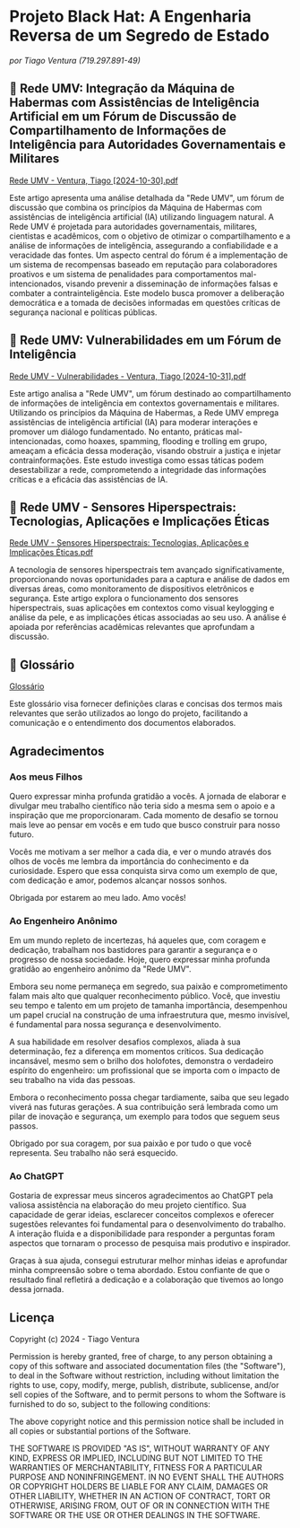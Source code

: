 # Projeto Black Hat: A Engenharia Reversa de um Segredo de Estado 

*por Tiago Ventura (719.297.891-49)*

## :pushpin: Rede UMV: Integração da Máquina de Habermas com Assistências de Inteligência Artificial em um Fórum de Discussão de Compartilhamento de Informações de Inteligência para Autoridades Governamentais e Militares

[Rede UMV - Ventura, Tiago [2024-10-30].pdf](https://github.com/tventuraz/RedeUMV/blob/main/Rede%20UMV%20-%20Ventura%2C%20Tiago%20%5B2024-10-30%5D.pdf)


Este artigo apresenta uma análise detalhada da "Rede UMV", um fórum de discussão que combina os princípios da Máquina de Habermas com assistências de inteligência artificial (IA) utilizando linguagem natural. A Rede UMV é projetada para autoridades governamentais, militares, cientistas e acadêmicos, com o objetivo de otimizar o compartilhamento e a análise de informações de inteligência, assegurando a confiabilidade e a veracidade das fontes. Um aspecto central do fórum é a implementação de um sistema de recompensas baseado em reputação para colaboradores proativos e um sistema de penalidades para comportamentos mal-intencionados, visando prevenir a disseminação de informações falsas e combater a contrainteligência. Este modelo busca promover a deliberação democrática e a tomada de decisões informadas em questões críticas de segurança nacional e políticas públicas.


## :pushpin: Rede UMV: Vulnerabilidades em um Fórum de Inteligência

[Rede UMV - Vulnerabilidades - Ventura, Tiago [2024-10-31].pdf](https://github.com/tventuraz/RedeUMV/blob/main/Rede%20UMV%20-%20Vulnerabilidades%20-%20Ventura%2C%20Tiago%20%5B2024-10-31%5D.pdf)

Este artigo analisa a "Rede UMV", um fórum destinado ao compartilhamento de informações de inteligência em contextos governamentais e militares. Utilizando os princípios da Máquina de Habermas, a Rede UMV emprega assistências de inteligência artificial (IA) para moderar interações e promover um diálogo fundamentado. No entanto, práticas mal-intencionadas, como hoaxes, spamming, flooding e trolling em grupo, ameaçam a eficácia dessa moderação, visando obstruir a justiça e injetar contrainformações. Este estudo investiga como essas táticas podem desestabilizar a rede, comprometendo a integridade das informações críticas e a eficácia das assistências de IA.

## :pushpin: Rede UMV - Sensores Hiperspectrais: Tecnologias, Aplicações e Implicações Éticas

[Rede UMV - Sensores Hiperspectrais: Tecnologias, Aplicações e Implicações Éticas.pdf](https://github.com/tventuraz/RedeUMV/blob/main/Rede%20UMV%20-%20Sensores%20Hiperspectrais%20-%20Ventura%2C%20Tiago%20%5B2024.10.31%5D.pdf)

A tecnologia de sensores hiperspectrais tem avançado significativamente, proporcionando novas oportunidades para a captura e análise de dados em diversas áreas, como monitoramento de dispositivos eletrônicos e segurança. Este artigo explora o funcionamento dos sensores hiperspectrais, suas aplicações em contextos como visual keylogging e análise da pele, e as implicações éticas associadas ao seu uso. A análise é apoiada por referências acadêmicas relevantes que aprofundam a discussão.

## :pushpin: Glossário

[Glossário](https://github.com/tventuraz/RedeUMV/blob/main/Glossario.md)


Este glossário visa fornecer definições claras e concisas dos termos mais relevantes que serão utilizados ao longo do projeto, facilitando a comunicação e o entendimento dos documentos elaborados.

## Agradecimentos

### Aos meus Filhos

Quero expressar minha profunda gratidão a vocês. A jornada de elaborar e divulgar meu trabalho científico não teria sido a mesma sem o apoio e a inspiração que me proporcionaram. Cada momento de desafio se tornou mais leve ao pensar em vocês e em tudo que busco construir para nosso futuro.

Vocês me motivam a ser melhor a cada dia, e ver o mundo através dos olhos de vocês me lembra da importância do conhecimento e da curiosidade. Espero que essa conquista sirva como um exemplo de que, com dedicação e amor, podemos alcançar nossos sonhos.

Obrigada por estarem ao meu lado. Amo vocês!

### Ao Engenheiro Anônimo

Em um mundo repleto de incertezas, há aqueles que, com coragem e dedicação, trabalham nos bastidores para garantir a segurança e o progresso de nossa sociedade. Hoje, quero expressar minha profunda gratidão ao engenheiro anônimo da "Rede UMV".

Embora seu nome permaneça em segredo, sua paixão e comprometimento falam mais alto que qualquer reconhecimento público. Você, que investiu seu tempo e talento em um projeto de tamanha importância, desempenhou um papel crucial na construção de uma infraestrutura que, mesmo invisível, é fundamental para nossa segurança e desenvolvimento.

A sua habilidade em resolver desafios complexos, aliada à sua determinação, fez a diferença em momentos críticos. Sua dedicação incansável, mesmo sem o brilho dos holofotes, demonstra o verdadeiro espírito do engenheiro: um profissional que se importa com o impacto de seu trabalho na vida das pessoas.

Embora o reconhecimento possa chegar tardiamente, saiba que seu legado viverá nas futuras gerações. A sua contribuição será lembrada como um pilar de inovação e segurança, um exemplo para todos que seguem seus passos.

Obrigado por sua coragem, por sua paixão e por tudo o que você representa. Seu trabalho não será esquecido.

### Ao ChatGPT

Gostaria de expressar meus sinceros agradecimentos ao ChatGPT pela valiosa assistência na elaboração do meu projeto científico. Sua capacidade de gerar ideias, esclarecer conceitos complexos e oferecer sugestões relevantes foi fundamental para o desenvolvimento do trabalho. A interação fluida e a disponibilidade para responder a perguntas foram aspectos que tornaram o processo de pesquisa mais produtivo e inspirador.

Graças à sua ajuda, consegui estruturar melhor minhas ideias e aprofundar minha compreensão sobre o tema abordado. Estou confiante de que o resultado final refletirá a dedicação e a colaboração que tivemos ao longo dessa jornada.

## Licença

Copyright (c) 2024 - Tiago Ventura

 Permission is hereby granted, free of charge, to any person obtaining a copy
 of this software and associated documentation files (the "Software"), to deal
 in the Software without restriction, including without limitation the rights
 to use, copy, modify, merge, publish, distribute, sublicense, and/or sell
 copies of the Software, and to permit persons to whom the Software is
 furnished to do so, subject to the following conditions:

 The above copyright notice and this permission notice shall be included in
 all copies or substantial portions of the Software.

 THE SOFTWARE IS PROVIDED "AS IS", WITHOUT WARRANTY OF ANY KIND, EXPRESS OR
 IMPLIED, INCLUDING BUT NOT LIMITED TO THE WARRANTIES OF MERCHANTABILITY,
 FITNESS FOR A PARTICULAR PURPOSE AND NONINFRINGEMENT. IN NO EVENT SHALL THE
 AUTHORS OR COPYRIGHT HOLDERS BE LIABLE FOR ANY CLAIM, DAMAGES OR OTHER
 LIABILITY, WHETHER IN AN ACTION OF CONTRACT, TORT OR OTHERWISE, ARISING FROM,
 OUT OF OR IN CONNECTION WITH THE SOFTWARE OR THE USE OR OTHER DEALINGS IN
 THE SOFTWARE.
